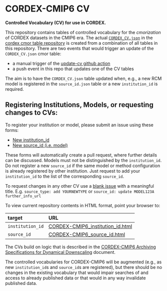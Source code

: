 # CORDEX-CMIP6 CV

**Controlled Vocabulary (CV) for use in CORDEX.**

This repository contains tables of controlled vocabulary for the *cmorization* of CORDEX datasets in the CMIP6 era. The actual [`CORDEX_CV.json`](https://github.com/WCRP-CORDEX/cordex-cmip6-cmor-tables/blob/main/Tables/CORDEX_CV.json) in the [cordex cmor table repository](https://github.com/WCRP-CORDEX/cordex-cmip6-cmor-tables) is created from a combination of all tables in this repository. There are two events that would trigger an update of the `CORDEX_CV.json` cmor table:

* a manual trigger of the [update-cv github action](https://github.com/WCRP-CORDEX/cordex-cv/actions/workflows/update-cv.yaml)
* a push event in this repo that updates one of the CV tables

The aim is to have the `CORDEX_CV.json` table updated when, e.g., a new RCM model is registered in the `source_id.json` table or a new `institution_id` is required.

## Registering Institutions, Models, or requesting changes to CVs:

To register your institution or model, please submit an issue using these forms:

* [New institution_id](https://github.com/WCRP-CORDEX/cordex-cmip6-cv/issues/new?assignees=&labels=Register+institution-id&projects=&template=institution_id.yaml&title=institution_id+registration+of+...)
* [New source_id (i.e. model)](https://github.com/WCRP-CORDEX/cordex-cmip6-cv/issues/new?assignees=&labels=Register+source-id&projects=&template=source_id.yaml&title=source_id+registration+of+...)

These forms will automatically create a pull request, where further details can be discussed.
Models must not be distinguished by the `institution_id`.
Do not register a new `source_id` if the same model or method configuration is already registered by other institution.
Just request to add your `institution_id` to the list of the corresponding `source_id`.

To request changes in any other CV use a [blank issue](https://github.com/WCRP-CORDEX/cordex-cmip6-cv/issues/new) with a meaningful title.
E.g. `source_type: add YOURNEWTYPE` or `source_id: update MODEL123A further_info_url`

To view current repository contents in HTML format, point your browser to:

| target | URL |
| :-- | :-- |
| `institution_id` | [CORDEX-CMIP6_institution_id.html](https://wcrp-cordex.github.io/cordex-cmip6-cv/CORDEX-CMIP6_institution_id.html) |
| `source_id` | [CORDEX-CMIP6_source_id.html](https://wcrp-cordex.github.io/cordex-cmip6-cv/CORDEX-CMIP6_source_id.html) |

The CVs build on logic that is described in the [CORDEX-CMIP6 Archiving Specifications for Dynamical Downscaling](https://doi.org/10.5281/zenodo.10961068) document.

The controlled vocabularies for CORDEX-CMIP6 will be augmented (e.g., as new `institution_id`s and `source_id`s are registered), but there should be no changes in the existing vocabulary that would impair searches of and access to already published data or that would in any way invalidate published data.
